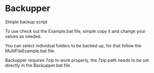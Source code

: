 # Backupper
Simple backup script

To use check out the Example.bat file, simple copy it and change your values as needed.

You can select individual folders to be backed up, for that follow the MultiFileExample.bat file.

Backupper requires 7zip to work properly, the 7zip path needs to be set directly in the Backupper.bat file.
